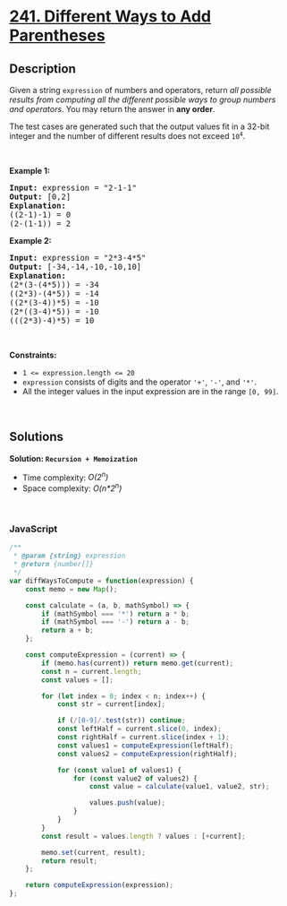 # [241. Different Ways to Add Parentheses](https://leetcode.com/problems/different-ways-to-add-parentheses)

## Description

<div class="elfjS" data-track-load="description_content"><p>Given a string <code>expression</code> of numbers and operators, return <em>all possible results from computing all the different possible ways to group numbers and operators</em>. You may return the answer in <strong>any order</strong>.</p>

<p>The test cases are generated such that the output values fit in a 32-bit integer and the number of different results does not exceed <code>10<sup>4</sup></code>.</p>

<p>&nbsp;</p>
<p><strong class="example">Example 1:</strong></p>

<pre><strong>Input:</strong> expression = "2-1-1"
<strong>Output:</strong> [0,2]
<strong>Explanation:</strong>
((2-1)-1) = 0 
(2-(1-1)) = 2
</pre>

<p><strong class="example">Example 2:</strong></p>

<pre><strong>Input:</strong> expression = "2*3-4*5"
<strong>Output:</strong> [-34,-14,-10,-10,10]
<strong>Explanation:</strong>
(2*(3-(4*5))) = -34 
((2*3)-(4*5)) = -14 
((2*(3-4))*5) = -10 
(2*((3-4)*5)) = -10 
(((2*3)-4)*5) = 10
</pre>

<p>&nbsp;</p>
<p><strong>Constraints:</strong></p>

<ul>
	<li><code>1 &lt;= expression.length &lt;= 20</code></li>
	<li><code>expression</code> consists of digits and the operator <code>'+'</code>, <code>'-'</code>, and <code>'*'</code>.</li>
	<li>All the integer values in the input expression are in the range <code>[0, 99]</code>.</li>
</ul>
</div>

<p>&nbsp;</p>

## Solutions

**Solution: `Recursion + Memoization`**
- Time complexity: <em>O(2<sup>n</sup>)</em>
- Space complexity: <em>O(n*2<sup>n</sup>)</em>

<p>&nbsp;</p>

### **JavaScript**

```js
/**
 * @param {string} expression
 * @return {number[]}
 */
var diffWaysToCompute = function(expression) {
    const memo = new Map();

    const calculate = (a, b, mathSymbol) => {
        if (mathSymbol === '*') return a * b;
        if (mathSymbol === '-') return a - b;
        return a + b;
    };

    const computeExpression = (current) => {
        if (memo.has(current)) return memo.get(current);
        const n = current.length;
        const values = [];

        for (let index = 0; index < n; index++) {
            const str = current[index];

            if (/[0-9]/.test(str)) continue;
            const leftHalf = current.slice(0, index);
            const rightHalf = current.slice(index + 1);
            const values1 = computeExpression(leftHalf);
            const values2 = computeExpression(rightHalf);

            for (const value1 of values1) {
                for (const value2 of values2) {
                    const value = calculate(value1, value2, str);

                    values.push(value);
                }
            }
        }
        const result = values.length ? values : [+current];

        memo.set(current, result);
        return result;
    };

    return computeExpression(expression);
};
```
